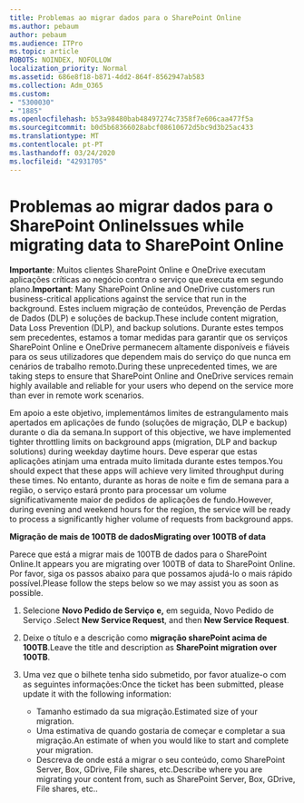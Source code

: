 ```yaml
---
title: Problemas ao migrar dados para o SharePoint Online
ms.author: pebaum
author: pebaum
ms.audience: ITPro
ms.topic: article
ROBOTS: NOINDEX, NOFOLLOW
localization_priority: Normal
ms.assetid: 686e8f18-b871-4dd2-864f-8562947ab583
ms.collection: Adm_O365
ms.custom:
- "5300030"
- "1885"
ms.openlocfilehash: b53a98480bab48497274c7358f7e606caa477f5a
ms.sourcegitcommit: b0d5b68366028abcf08610672d5bc9d3b25ac433
ms.translationtype: MT
ms.contentlocale: pt-PT
ms.lasthandoff: 03/24/2020
ms.locfileid: "42931705"
---
```

# <a name="issues-while-migrating-data-to-sharepoint-online"></a><span data-ttu-id="2f08d-102">Problemas ao migrar dados para o SharePoint Online</span><span class="sxs-lookup"><span data-stu-id="2f08d-102">Issues while migrating data to SharePoint Online</span></span>

<span data-ttu-id="2f08d-103">**Importante**: Muitos clientes SharePoint Online e OneDrive executam aplicações críticas ao negócio contra o serviço que executa em segundo plano.</span><span class="sxs-lookup"><span data-stu-id="2f08d-103">**Important**: Many SharePoint Online and OneDrive customers run business-critical applications against the service that run in the background.</span></span> <span data-ttu-id="2f08d-104">Estes incluem migração de conteúdos, Prevenção de Perdas de Dados (DLP) e soluções de backup.</span><span class="sxs-lookup"><span data-stu-id="2f08d-104">These include content migration, Data Loss Prevention (DLP), and backup solutions.</span></span> <span data-ttu-id="2f08d-105">Durante estes tempos sem precedentes, estamos a tomar medidas para garantir que os serviços SharePoint Online e OneDrive permanecem altamente disponíveis e fiáveis para os seus utilizadores que dependem mais do serviço do que nunca em cenários de trabalho remoto.</span><span class="sxs-lookup"><span data-stu-id="2f08d-105">During these unprecedented times, we are taking steps to ensure that SharePoint Online and OneDrive services remain highly available and reliable for your users who depend on the service more than ever in remote work scenarios.</span></span>

<span data-ttu-id="2f08d-106">Em apoio a este objetivo, implementámos limites de estrangulamento mais apertados em aplicações de fundo (soluções de migração, DLP e backup) durante o dia da semana.</span><span class="sxs-lookup"><span data-stu-id="2f08d-106">In support of this objective, we have implemented tighter throttling limits on background apps (migration, DLP and backup solutions) during weekday daytime hours.</span></span> <span data-ttu-id="2f08d-107">Deve esperar que estas aplicações atinjam uma entrada muito limitada durante estes tempos.</span><span class="sxs-lookup"><span data-stu-id="2f08d-107">You should expect that these apps will achieve very limited throughput during these times.</span></span> <span data-ttu-id="2f08d-108">No entanto, durante as horas de noite e fim de semana para a região, o serviço estará pronto para processar um volume significativamente maior de pedidos de aplicações de fundo.</span><span class="sxs-lookup"><span data-stu-id="2f08d-108">However, during evening and weekend hours for the region, the service will be ready to process a significantly higher volume of requests from background apps.</span></span>

<span data-ttu-id="2f08d-109">**Migração de mais de 100TB de dados**</span><span class="sxs-lookup"><span data-stu-id="2f08d-109">**Migrating over 100TB of data**</span></span>

<span data-ttu-id="2f08d-110">Parece que está a migrar mais de 100TB de dados para o SharePoint Online.</span><span class="sxs-lookup"><span data-stu-id="2f08d-110">It appears you are migrating over 100TB of data to SharePoint Online.</span></span> <span data-ttu-id="2f08d-111">Por favor, siga os passos abaixo para que possamos ajudá-lo o mais rápido possível.</span><span class="sxs-lookup"><span data-stu-id="2f08d-111">Please follow the steps below so we may assist you as soon as possible.</span></span> 

1. <span data-ttu-id="2f08d-112">Selecione **Novo Pedido de Serviço** **e,** em seguida, Novo Pedido de Serviço .</span><span class="sxs-lookup"><span data-stu-id="2f08d-112">Select **New Service Request**, and then **New Service Request**.</span></span> 
2. <span data-ttu-id="2f08d-113">Deixe o título e a descrição como **migração sharePoint acima de 100TB**.</span><span class="sxs-lookup"><span data-stu-id="2f08d-113">Leave the title and description as **SharePoint migration over 100TB**.</span></span>
3. <span data-ttu-id="2f08d-114">Uma vez que o bilhete tenha sido submetido, por favor atualize-o com as seguintes informações:</span><span class="sxs-lookup"><span data-stu-id="2f08d-114">Once the ticket has been submitted, please update it with the following information:</span></span> 

    - <span data-ttu-id="2f08d-115">Tamanho estimado da sua migração.</span><span class="sxs-lookup"><span data-stu-id="2f08d-115">Estimated size of your migration.</span></span>
    - <span data-ttu-id="2f08d-116">Uma estimativa de quando gostaria de começar e completar a sua migração.</span><span class="sxs-lookup"><span data-stu-id="2f08d-116">An estimate of when you would like to start and complete your migration.</span></span>
    - <span data-ttu-id="2f08d-117">Descreva de onde está a migrar o seu conteúdo, como SharePoint Server, Box, GDrive, File shares, etc.</span><span class="sxs-lookup"><span data-stu-id="2f08d-117">Describe where you are migrating your content from, such as SharePoint Server, Box, GDrive, File shares, etc..</span></span>


  

